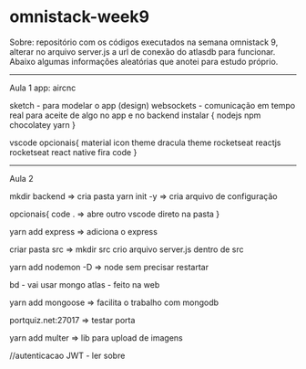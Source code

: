 # omnistack-week9

Sobre: repositório com os códigos executados na semana omnistack 9, alterar no arquivo server.js a url de conexão do atlasdb para funcionar. 
Abaixo algumas informações aleatórias que anotei para estudo próprio.

_______________________________________________________________________________

Aula 1
app: aircnc 

sketch - para modelar o app (design)
websockets - comunicação em tempo real para aceite de algo no app e no backend
instalar {
    nodejs
    npm
    chocolatey
    yarn
}

vscode opcionais{
    material icon theme
    dracula theme
    rocketseat reactjs
    rocketseat react native
    fira code
}

_______________________________________________________________________________

Aula 2

mkdir backend => cria pasta
yarn init -y => cria arquivo de configuração 

opcionais{
    code . => abre outro vscode direto na pasta
}

yarn add express => adiciona o express

criar pasta src => mkdir src
crio arquivo server.js dentro de src


yarn add nodemon -D => node sem precisar restartar

bd - vai usar mongo atlas - feito na web

yarn add mongoose => facilita o trabalho com mongodb

portquiz.net:27017 => testar porta

yarn add multer => lib para upload de imagens

//autenticacao JWT - ler sobre
